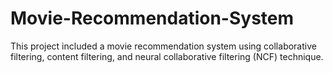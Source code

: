 # Movie-Recommendation-System
This project included a movie recommendation system using collaborative filtering, content filtering, and neural collaborative filtering (NCF) technique.
